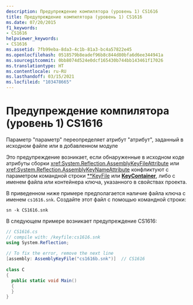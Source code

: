 ```yaml
---
description: Предупреждение компилятора (уровень 1) CS1616
title: Предупреждение компилятора (уровень 1) CS1616
ms.date: 07/20/2015
f1_keywords:
- CS1616
helpviewer_keywords:
- CS1616
ms.assetid: 7fb99eba-8da3-4c1b-81a3-bc4a57822e45
ms.openlocfilehash: 0518579b8eadef96b8c844d80bfa6d6ee344941a
ms.sourcegitcommit: 0bb8074d524e0dcf165430b744bb143461f17026
ms.translationtype: HT
ms.contentlocale: ru-RU
ms.lasthandoff: 03/15/2021
ms.locfileid: "103478665"
---
```

# <a name="compiler-warning-level-1-cs1616"></a>Предупреждение компилятора (уровень 1) CS1616

Параметр "параметр" переопределяет атрибут "атрибут", заданный в исходном файле или в добавленном модуле  
  
 Это предупреждение возникает, если обнаруженные в исходном коде атрибуты сборки <xref:System.Reflection.AssemblyKeyFileAttribute> или <xref:System.Reflection.AssemblyKeyNameAttribute> конфликтуют с параметром командной строки [**KeyFile](../compiler-options/security.md#keyfile) или [**KeyContainer**](../compiler-options/security.md#keycontainer), либо с именем файла или контейнера ключа, указанного в свойствах проекта.  
  
 В приведенном ниже примере предполагается наличие файла ключа с именем `cs1616.snk`. Создайте этот файл с помощью командной строки:  
  
```console  
sn -k CS1616.snk  
```  
  
 В следующем примере возникает предупреждение CS1616:  
  
```csharp  
// CS1616.cs  
// compile with: /keyfile:cs1616.snk  
using System.Reflection;  
  
// To fix the error, remove the next line  
[assembly: AssemblyKeyFile("cs1616b.snk")]  // CS1616  
  
class C  
{  
  public static void Main()  
  {  
  }  
}  
```
